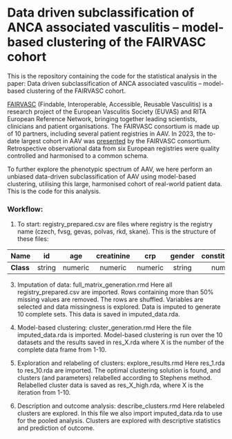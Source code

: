 # Data driven subclassification of ANCA associated vasculitis – model-based clustering of the FAIRVASC cohort
This is the repository containing the code for the statistical analysis in the paper: Data driven subclassification of ANCA associated vasculitis – model-based clustering of the FAIRVASC cohort. 

[FAIRVASC](https://fairvasc.eu/) (Findable, Interoperable, Accessible, Reusable Vasculitis) is a research project of the European Vasculitis Society (EUVAS) and RITA European Reference Network, bringing together leading scientists, clinicians and patient organisations. The FAIRVASC consortium is made up of 10 partners, including several patient registries in AAV. In 2023, the to-date largest cohort in AAV was [presented](https://doi.org/10.1136/ard-2023-224571) by the FAIRVASC consortium. Retrospective observational data from six European registries were quality controlled and harmonised to a common schema.

To further explore the phenotypic spectrum of AAV, we here perform an unbiased data-driven subclassification of AAV using model-based clustering, utilising this large, harmonised cohort of real-world patient data. This is the code for this analysis. 

### Workflow: 
1. To start: registry_prepared.csv are files where registry is the registry name (czech, fvsg, gevas, polvas, rkd, skane). This is the structure of these files:
   
|      **Name**              | id       | age     | creatinine | crp     | gender  | constitutional | musculoskeletal | cutaneous | eye     | mucosa   | ent     | chest   | cardio  | abdominal | kidney | cns     | pns     | anca    | followuptime | dateofdiagnosis | dateoffollowup | death | dateofdeath | eskd | dateofeskd | maindiagnosis | registry |
|:-------------|:--------:|:-------:|:----------:|:-------:|:-------:|:--------------:|:---------------:|:---------:|:-------:|:--------:|:-------:|:-------:|:-------:|:---------:|:------:|:-------:|:-------:|:-------:|:------------:|:---------------:|:--------------:|:-----:|:-----------:|:----:|:----------:|:-------------:|:--------:|
| **Class**    | string   | numeric   | numeric   | numeric| string   | numeric        | numeric            | numeric      | numeric     | numeric          |numeric         | numeric        |numeric        |numeric           |numeric      | numeric         |numeric         | string   | numeric         | date    | date   | logical    | date            | logical     | date      | string   | string    |
   
3. Imputation of data: full_matrix_generation.rmd
Here all registry_prepared.csv are imported. Rows containing more than 50% missing values are removed. The rows are shuffled. Variables are selected and data missingness is explored. Data is imputed to generate 10 complete sets. This data is saved in imputed_data.rda. 

4.	Model-based clustering: cluster_generation.rmd
Here the file imputed_data.rda is imported. Model-based clustering is run over the 10 datasets and the results saved in res_X.rda where X is the number of the complete data frame from 1-10.

5.	Exploration and relabeling of clusters: explore_results.rmd
Here res_1.rda to res_10.rda are imported. The optimal clustering solution is found, and clusters (and parameters) relabelled according to Stephens method. Relabelled cluster data is saved as res_X_high.rda, where X is the iteration from 1-10.

6.	Description and outcome analysis: describe_clusters.rmd
Here relabeled clusters are explored. In this file we also import imputed_data.rda to use for the pooled analysis. Clusters are explored with descriptive statistics and prediction of outcome. 
